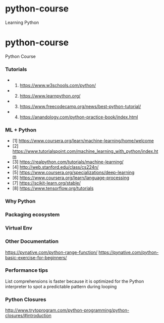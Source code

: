 # python-course
Learning Python

# python-course
Python Course

### Tutorials ###

* 1. https://www.w3schools.com/python/
* 2. https://www.learnpython.org/
* 3. https://www.freecodecamp.org/news/best-python-tutorial/
* 4. https://anandology.com/python-practice-book/index.html

### ML + Python ###
* [1] https://www.coursera.org/learn/machine-learning/home/welcome
* [2] https://www.tutorialspoint.com/machine_learning_with_python/index.htm
* [3] https://realpython.com/tutorials/machine-learning/
* [4] http://web.stanford.edu/class/cs224n/
* [5] https://www.coursera.org/specializations/deep-learning
* [6] https://www.coursera.org/learn/language-processing
* [7] https://scikit-learn.org/stable/
* [8] https://www.tensorflow.org/tutorials

### Why Python ###

### Packaging ecosystem ###

### Virtual Env ###

### Other Documentation ###
https://pynative.com/python-range-function/
https://pynative.com/python-basic-exercise-for-beginners/


### Performance tips ###
List comprehensions is faster because it is optimized for the Python interpreter to spot a predictable
pattern during looping

### Python Closures ###
http://www.trytoprogram.com/python-programming/python-closures/#introduction
